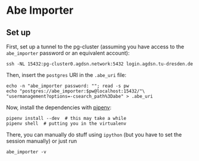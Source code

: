 # Abe Importer

## Set up 
First, set up a tunnel to the pg-cluster (assuming you have access to the 
`abe_importer` password or an equivalent account):

```shell script
ssh -NL 15432:pg-cluster0.agdsn.network:5432 login.agdsn.tu-dresden.de 
```

Then, insert the `postgres` URI in the `.abe_uri` file:

```shell script
echo -n "abe_importer password: ""; read -s pw 
echo "postgres://abe_importer:$pw@localhost:15432/"\
"usermanagement?options=-csearch_path%3Dabe" > .abe_uri
``` 


Now, install the dependencies with [pipenv](https://pipenv.readthedocs.io/en/latest/):

```shell script
pipenv install --dev  # this may take a while
pipenv shell  # putting you in the virtualenv
``` 

There, you can manually do stuff using `ipython` (but you have to set the session manually)
or just run

```shell script
abe_importer -v
```
